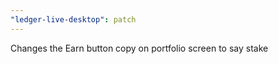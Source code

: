 ```yaml
---
"ledger-live-desktop": patch
---
```


Changes the Earn button copy on portfolio screen to say stake
